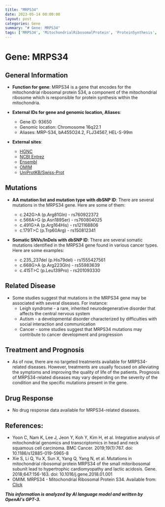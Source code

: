 ```yaml
---
title: "MRPS34"
date: 2023-05-14 00:00:00
layout: post
categories: Gene
summary: "# Gene: MRPS34"
tags: ['MRPS34', 'MitochondrialRibosomalProtein', 'ProteinSynthesis', 'Mutation', 'Disease', 'Treatment', 'Prognosis', 'DrugResponse']
---
```


# Gene: MRPS34

## General Information
- **Function for gene**: MRPS34 is a gene that encodes for the mitochondrial ribosomal protein S34, a component of the mitochondrial ribosome which is responsible for protein synthesis within the mitochondria.

- **External IDs for gene and genomic location, Aliases**:
    - Gene ID: 93650
    - Genomic location: Chromosome 16q22.1
    - Aliases: MRP-S34, bA455O24.2, FLJ34567, HEL-S-99m

- **External sites**: 
    - [HGNC]([Click](https://www.genenames.org/data/gene-symbol-report/#!/hgnc_id/HGNC:25236))
    - [NCBI Entrez]([Click](https://www.ncbi.nlm.nih.gov/gene/93650))
    - [Ensembl]([Click](https://ensembl.org/Homo_sapiens/Gene/Summary?g=ENSG00000102992;r=16:69413382-69456382))
    - [OMIM]([Click](https://omim.org/entry/614920))
    - [UniProtKB/Swiss-Prot]([Click](https://www.uniprot.org/uniprot/Q9P0M6))

## Mutations
- **AA mutation list and mutation type with dbSNP ID**: There are several mutations in the MRPS34 gene. Here are some of them:
    - c.242G>A (p.Arg81Gln) - rs760922372
    - c.566A>G (p.Asn189Ser) - rs760804025
    - c.491G>A (p.Arg164His) - rs121168806
    - c.179T>C (p.Trp60Arg) - rs150812341

- **Somatic SNVs/InDels with dbSNP ID**: There are several somatic mutations identified in the MRPS34 gene found in various cancer types. Here are some examples:
    - c.235_237del (p.His79del) - rs1555427561
    - c.668G>A (p.Arg223Gln) - rs55983639
    - c.415T>C (p.Leu139Pro) - rs201093330

## Related Disease
- Some studies suggest that mutations in the MRPS34 gene may be associated with several diseases. For instance:
    - Leigh syndrome - a rare, inherited neurodegenerative disorder that affects the central nervous system
    - Autism - a developmental disorder characterized by difficulties with social interaction and communication
    - Cancer - some studies suggest that MRPS34 mutations may contribute to cancer development and progression

## Treatment and Prognosis
- As of now, there are no targeted treatments available for MRPS34-related diseases. However, treatments are usually focused on alleviating the symptoms and improving the quality of life of the patients. Prognosis of MRPS34-related diseases may vary depending on the severity of the condition and the specific mutations present in the gene.

## Drug Response
- No drug response data available for MRPS34-related diseases.

## References:
- Yoon C, Nam K, Lee J, Jeon Y, Koh Y, Kim H, et al. Integrative analysis of mitochondrial genomics and transcriptomics in head and neck squamous cell carcinoma. BMC Cancer. 2019;19(1):767. doi: 10.1186/s12885-019-5965-8
- Xie S, Li Q, Yu X, Sun X, Yang Q, Yang N, et al. Mutations in mitochondrial ribosomal protein MRPS34 of the small mitoribosomal subunit lead to hypertrophic cardiomyopathy and lactic acidosis. Gene. 2018;647:156-163. doi: 10.1016/j.gene.2018.01.001
- OMIM. MRPS34 - Mitochondrial Ribosomal Protein S34. Available from: [Click](https://omim.org/entry/614920.)

**_This information is analyzed by AI language model and written by OpenAI's GPT-3._**